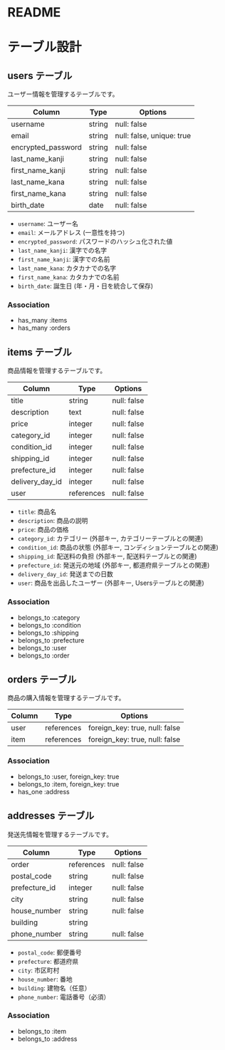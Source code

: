 # README
# テーブル設計

## users テーブル

ユーザー情報を管理するテーブルです。

| Column             | Type    | Options                       |
| ------------------ | ------- | ----------------------------- |
| username           | string  | null: false                   |
| email              | string  | null: false, unique: true     |
| encrypted_password | string  | null: false                   |
| last_name_kanji    | string  | null: false                   |
| first_name_kanji   | string  | null: false                   |
| last_name_kana     | string  | null: false                   |
| first_name_kana    | string  | null: false                   |
| birth_date         | date    | null: false                   |

- `username`: ユーザー名
- `email`: メールアドレス (一意性を持つ)
- `encrypted_password`: パスワードのハッシュ化された値
- `last_name_kanji`: 漢字での名字
- `first_name_kanji`: 漢字での名前
- `last_name_kana`: カタカナでの名字
- `first_name_kana`: カタカナでの名前
- `birth_date`: 誕生日 (年・月・日を統合して保存)

### Association
- has_many :items
- has_many :orders

## items テーブル

商品情報を管理するテーブルです。

| Column           | Type       | Options       |
| ---------------- | ---------- | ------------- |
| title            | string     | null: false   |
| description      | text       | null: false   |
| price            | integer    | null: false   |
| category_id      | integer    | null: false   |
| condition_id     | integer    | null: false   |
| shipping_id      | integer    | null: false   |
| prefecture_id    | integer    | null: false   |
| delivery_day_id  | integer    | null: false   |
| user             | references | null: false   |

- `title`: 商品名
- `description`: 商品の説明
- `price`: 商品の価格
- `category_id`: カテゴリー (外部キー, カテゴリーテーブルとの関連)
- `condition_id`: 商品の状態 (外部キー, コンディションテーブルとの関連)
- `shipping_id`: 配送料の負担 (外部キー, 配送料テーブルとの関連)
- `prefecture_id`: 発送元の地域 (外部キー, 都道府県テーブルとの関連)
- `delivery_day_id`: 発送までの日数
- `user`: 商品を出品したユーザー (外部キー, Usersテーブルとの関連)

### Association
- belongs_to :category
- belongs_to :condition
- belongs_to :shipping
- belongs_to :prefecture
- belongs_to :user
- belongs_to :order

## orders テーブル

商品の購入情報を管理するテーブルです。

| Column      | Type       | Options                        |
| ----------- | ---------- | ------------------------------ |
| user        | references | foreign_key: true, null: false |
| item        | references | foreign_key: true, null: false |

### Association
- belongs_to :user, foreign_key: true
- belongs_to :item, foreign_key: true
- has_one :address

## addresses テーブル

発送先情報を管理するテーブルです。

| Column           | Type       | Options                        |
| ---------------- | ---------- | ------------------------------ |
| order            | references | null: false                    |
| postal_code      | string     | null: false                    |
| prefecture_id    | integer    | null: false                    |
| city             | string     | null: false                    |
| house_number     | string     | null: false                    |
| building         | string     |                                |
| phone_number     | string     | null: false                    |

- `postal_code`: 郵便番号
- `prefecture`: 都道府県
- `city`: 市区町村
- `house_number`: 番地
- `building`: 建物名（任意）
- `phone_number`: 電話番号（必須）

### Association
- belongs_to :item
- belongs_to :address
